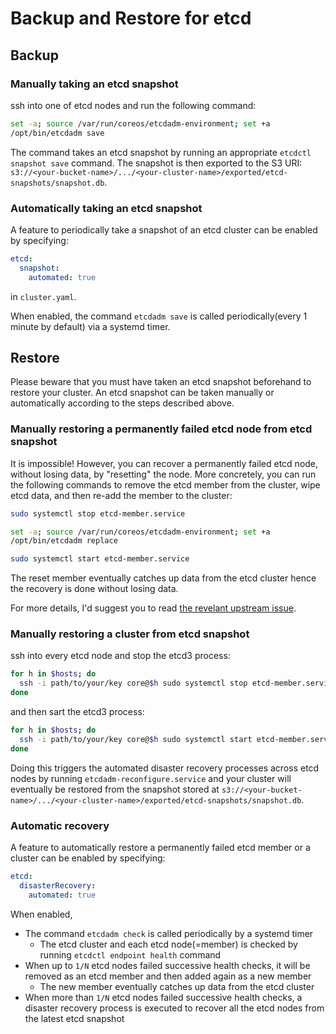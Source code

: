 # Backup and Restore for etcd

## Backup

### Manually taking an etcd snapshot

ssh into one of etcd nodes and run the following command:

```bash
set -a; source /var/run/coreos/etcdadm-environment; set +a
/opt/bin/etcdadm save
```

The command takes an etcd snapshot by running an appropriate `etcdctl snapshot save` command.
The snapshot is then exported to the S3 URI: `s3://<your-bucket-name>/.../<your-cluster-name>/exported/etcd-snapshots/snapshot.db`.

### Automatically taking an etcd snapshot

A feature to periodically take a snapshot of an etcd cluster can be enabled by specifying: 
```yaml
etcd:
  snapshot:
    automated: true
``` 
in `cluster.yaml`.

When enabled, the command `etcdadm save` is called periodically(every 1 minute by default) via a systemd timer.

## Restore

Please beware that you must have taken an etcd snapshot beforehand to restore your cluster.
An etcd snapshot can be taken manually or automatically according to the steps described above.

### Manually restoring a permanently failed etcd node from etcd snapshot

It is impossible!
However, you can recover a permanently failed etcd node, without losing data, by "resetting" the node.
More concretely, you can run the following commands to remove the etcd member from the cluster, wipe etcd data, and then re-add the member to the cluster:

```bash
sudo systemctl stop etcd-member.service

set -a; source /var/run/coreos/etcdadm-environment; set +a
/opt/bin/etcdadm replace

sudo systemctl start etcd-member.service
```

The reset member eventually catches up data from the etcd cluster hence the recovery is done without losing data.

For more details, I'd suggest you to read [the revelant upstream issue](https://github.com/kubernetes/kubernetes/issues/40027#issuecomment-283501556).

### Manually restoring a cluster from etcd snapshot

ssh into every etcd node and stop the etcd3 process:

```bash
for h in $hosts; do
  ssh -i path/to/your/key core@$h sudo systemctl stop etcd-member.service
done
```

and then sart the etcd3 process:

```bash
for h in $hosts; do
  ssh -i path/to/your/key core@$h sudo systemctl start etcd-member.service
done
```

Doing this triggers the automated disaster recovery processes across etcd nodes by running `etcdadm-reconfigure.service`
and your cluster will eventually be restored from the snapshot stored at `s3://<your-bucket-name>/.../<your-cluster-name>/exported/etcd-snapshots/snapshot.db`.

### Automatic recovery

A feature to automatically restore a permanently failed etcd member or a cluster can be enabled by specifying:

```yaml
etcd:
  disasterRecovery:
    automated: true
```

When enabled,
- The command `etcdadm check` is called periodically by a systemd timer
  - The etcd cluster and each etcd node(=member) is checked by running `etcdctl endpoint health` command
- When up to `1/N` etcd nodes failed successive health checks, it will be removed as an etcd member and then added again as a new member
   - The new member eventually catches up data from the etcd cluster
- When more than `1/N` etcd nodes failed successive health checks, a disaster recovery process is executed to recover all the etcd nodes from the latest etcd snapshot
